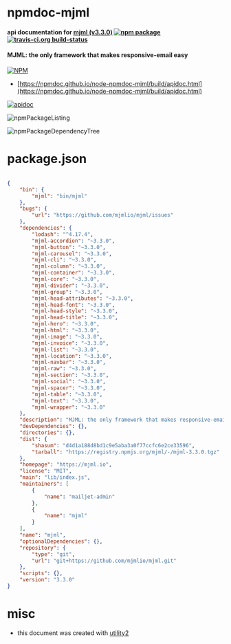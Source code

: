 # npmdoc-mjml

#### api documentation for  [mjml (v3.3.0)](https://mjml.io)  [![npm package](https://img.shields.io/npm/v/npmdoc-mjml.svg?style=flat-square)](https://www.npmjs.org/package/npmdoc-mjml) [![travis-ci.org build-status](https://api.travis-ci.org/npmdoc/node-npmdoc-mjml.svg)](https://travis-ci.org/npmdoc/node-npmdoc-mjml)

#### MJML: the only framework that makes responsive-email easy

[![NPM](https://nodei.co/npm/mjml.png?downloads=true&downloadRank=true&stars=true)](https://www.npmjs.com/package/mjml)

- [https://npmdoc.github.io/node-npmdoc-mjml/build/apidoc.html](https://npmdoc.github.io/node-npmdoc-mjml/build/apidoc.html)

[![apidoc](https://npmdoc.github.io/node-npmdoc-mjml/build/screenCapture.buildCi.browser.%252Ftmp%252Fbuild%252Fapidoc.html.png)](https://npmdoc.github.io/node-npmdoc-mjml/build/apidoc.html)

![npmPackageListing](https://npmdoc.github.io/node-npmdoc-mjml/build/screenCapture.npmPackageListing.svg)

![npmPackageDependencyTree](https://npmdoc.github.io/node-npmdoc-mjml/build/screenCapture.npmPackageDependencyTree.svg)



# package.json

```json

{
    "bin": {
        "mjml": "bin/mjml"
    },
    "bugs": {
        "url": "https://github.com/mjmlio/mjml/issues"
    },
    "dependencies": {
        "lodash": "^4.17.4",
        "mjml-accordion": "~3.3.0",
        "mjml-button": "~3.3.0",
        "mjml-carousel": "~3.3.0",
        "mjml-cli": "~3.3.0",
        "mjml-column": "~3.3.0",
        "mjml-container": "~3.3.0",
        "mjml-core": "~3.3.0",
        "mjml-divider": "~3.3.0",
        "mjml-group": "~3.3.0",
        "mjml-head-attributes": "~3.3.0",
        "mjml-head-font": "~3.3.0",
        "mjml-head-style": "~3.3.0",
        "mjml-head-title": "~3.3.0",
        "mjml-hero": "~3.3.0",
        "mjml-html": "~3.3.0",
        "mjml-image": "~3.3.0",
        "mjml-invoice": "~3.3.0",
        "mjml-list": "~3.3.0",
        "mjml-location": "~3.3.0",
        "mjml-navbar": "~3.3.0",
        "mjml-raw": "~3.3.0",
        "mjml-section": "~3.3.0",
        "mjml-social": "~3.3.0",
        "mjml-spacer": "~3.3.0",
        "mjml-table": "~3.3.0",
        "mjml-text": "~3.3.0",
        "mjml-wrapper": "~3.3.0"
    },
    "description": "MJML: the only framework that makes responsive-email easy",
    "devDependencies": {},
    "directories": {},
    "dist": {
        "shasum": "d4d1a188d8bd1c9e5aba3a0f77ccfc6e2ce33596",
        "tarball": "https://registry.npmjs.org/mjml/-/mjml-3.3.0.tgz"
    },
    "homepage": "https://mjml.io",
    "license": "MIT",
    "main": "lib/index.js",
    "maintainers": [
        {
            "name": "mailjet-admin"
        },
        {
            "name": "mjml"
        }
    ],
    "name": "mjml",
    "optionalDependencies": {},
    "repository": {
        "type": "git",
        "url": "git+https://github.com/mjmlio/mjml.git"
    },
    "scripts": {},
    "version": "3.3.0"
}
```



# misc
- this document was created with [utility2](https://github.com/kaizhu256/node-utility2)
